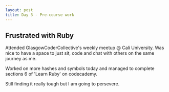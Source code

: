 ```yaml
---
layout: post
title: Day 3 - Pre-course work
---
```


## Frustrated with Ruby

Attended GlasgowCoderCollective's weekly meetup @ Cali University. Was nice to have a space to just sit, code and chat with others on the same journey as me.

Worked on more hashes and symbols today and managed to complete sections 6 of 'Learn Ruby' on codecademy.

Still finding it really tough but I am going to persevere.
